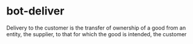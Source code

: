 # bot-deliver
 Delivery to the customer is the transfer of ownership of a good from an entity, the supplier, to that for which the good is intended, the customer
